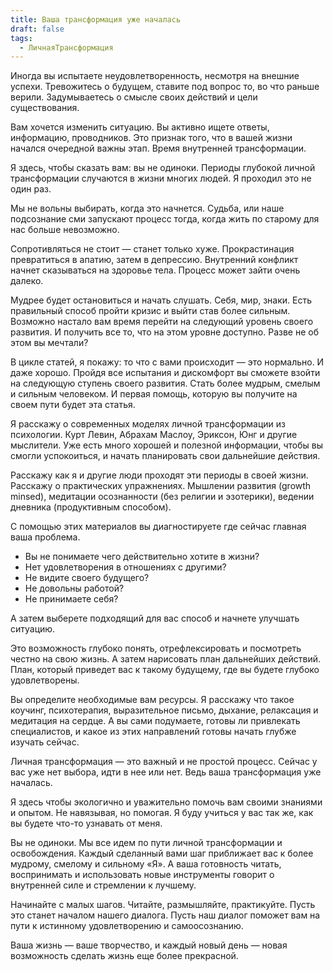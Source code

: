 ```yaml
---
title: Ваша трансформация уже началась
draft: false
tags:
  - ЛичнаяТрансформация
---
```

Иногда вы испытаете неудовлетворенность, несмотря на внешние успехи. Тревожитесь о будущем, ставите под вопрос то, во что раньше верили. Задумываетесь о смысле своих действий и цели существования.

Вам хочется изменить ситуацию. Вы активно ищете ответы, информацию, проводников. Это признак того, что в вашей жизни начался очередной важны этап. Время внутренней трансформации.

Я здесь, чтобы сказать вам: вы не одиноки. Периоды глубокой личной трансформации случаются в жизни многих людей. Я проходил это не один раз.

Мы не вольны выбирать, когда это начнется. Судьба, или наше подсознание сми запускают процесс тогда, когда жить по старому для нас больше невозможно.

Сопротивляться не стоит — станет только хуже. Прокрастинация превратиться в апатию, затем в депрессию. Внутренний конфликт начнет сказываться на здоровье тела. Процесс может зайти очень далеко.

Мудрее будет остановиться и начать слушать. Себя, мир, знаки. Есть правильный способ пройти кризис и выйти став более сильным. Возможно настало вам время перейти на следующий уровень своего развития. И получить все то, что на этом уровне доступно. Разве не об этом вы мечтали?

В цикле статей, я покажу: то что с вами происходит — это нормально. И даже хорошо. Пройдя все испытания и дискомфорт вы сможете взойти на следующую ступень своего развития. Стать более мудрым, смелым и сильным человеком. И первая помощь, которую вы получите на своем пути будет эта статья.

Я расскажу о современных моделях личной трансформации из психологии. Курт Левин, Абрахам Маслоу, Эриксон, Юнг и другие мыслители. Уже есть много хорошей и полезной информации, чтобы вы смогли успокоиться, и начать планировать свои дальнейшие действия.

Расскажу как я и другие люди проходят эти периоды в своей жизни. Расскажу о практических упражнениях. Мышлении развития (growth minsed), медитации осознанности (без религии и эзотерики), ведении дневника (продуктивным способом).

С помощью этих материалов вы диагностируете где сейчас главная ваша проблема.

- Вы не понимаете чего действительно хотите в жизни?
- Нет удовлетворения в отношениях с другими?
- Не видите своего будущего?
- Не довольны работой?
- Не принимаете себя?

А затем выберете подходящий для вас способ и начнете улучшать ситуацию.

Это возможность глубоко понять, отрефлексировать и посмотреть честно на свою жизнь. А затем нарисовать план дальнейших действий. План, который приведет вас к такому будущему, где вы будете глубоко удовлетворены.

Вы определите необходимые вам ресурсы. Я расскажу что такое коучинг, психотерапия, выразительное письмо, дыхание, релаксация и медитация на сердце. А вы сами подумаете, готовы ли привлекать специалистов, и какое из этих направлений готовы начать глубже изучать сейчас.

Личная трансформация — это важный и не простой процесс. Сейчас у вас уже нет выбора, идти в нее или нет. Ведь ваша трансформация уже началась.

Я здесь чтобы экологично и уважительно помочь вам своими знаниями и опытом. Не навязывая, но помогая. Я буду учиться у вас так же, как вы будете что-то узнавать от меня.

Вы не одиноки. Мы все идем по пути личной трансформации и освобождения. Каждый сделанный вами шаг приближает вас к более мудрому, смелому и сильному «Я». А ваша готовность читать, воспринимать и использовать новые инструменты говорит о внутренней силе и стремлении к лучшему.

Начинайте с малых шагов. Читайте, размышляйте, практикуйте. Пусть это станет началом нашего диалога. Пусть наш диалог поможет вам на пути к истинному удовлетворению и самоосознанию.

Ваша жизнь — ваше творчество, и каждый новый день — новая возможность сделать жизнь еще более прекрасной.